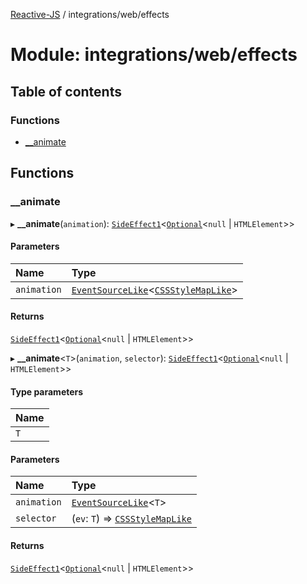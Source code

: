 [Reactive-JS](../README.md) / integrations/web/effects

# Module: integrations/web/effects

## Table of contents

### Functions

- [\_\_animate](integrations_web_effects.md#__animate)

## Functions

### \_\_animate

▸ **__animate**(`animation`): [`SideEffect1`](functions.md#sideeffect1)<[`Optional`](functions.md#optional)<``null`` \| `HTMLElement`\>\>

#### Parameters

| Name | Type |
| :------ | :------ |
| `animation` | [`EventSourceLike`](../interfaces/types.EventSourceLike.md)<[`CSSStyleMapLike`](../interfaces/integrations_web.CSSStyleMapLike.md)\> |

#### Returns

[`SideEffect1`](functions.md#sideeffect1)<[`Optional`](functions.md#optional)<``null`` \| `HTMLElement`\>\>

▸ **__animate**<`T`\>(`animation`, `selector`): [`SideEffect1`](functions.md#sideeffect1)<[`Optional`](functions.md#optional)<``null`` \| `HTMLElement`\>\>

#### Type parameters

| Name |
| :------ |
| `T` |

#### Parameters

| Name | Type |
| :------ | :------ |
| `animation` | [`EventSourceLike`](../interfaces/types.EventSourceLike.md)<`T`\> |
| `selector` | (`ev`: `T`) => [`CSSStyleMapLike`](../interfaces/integrations_web.CSSStyleMapLike.md) |

#### Returns

[`SideEffect1`](functions.md#sideeffect1)<[`Optional`](functions.md#optional)<``null`` \| `HTMLElement`\>\>
